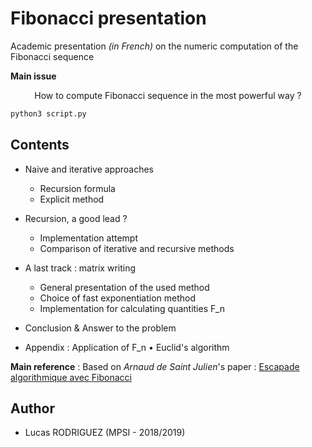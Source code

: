 # Fibonacci presentation

Academic presentation _(in French)_ on the numeric computation of the Fibonacci sequence

**Main issue**
<p align="center">
    How to compute Fibonacci sequence in the most powerful way ?
</p>


```bash
python3 script.py
```

## Contents

- Naive and iterative approaches
    - Recursion formula
    - Explicit method
- Recursion, a good lead ?
    - Implementation attempt
    - Comparison of iterative and recursive methods
- A last track : matrix writing
    - General presentation of the used method
    - Choice of fast exponentiation method
    - Implementation for calculating quantities F_n

- Conclusion & Answer to the problem

- Appendix : Application of F_n &bull; Euclid's algorithm


**Main reference** : Based on *Arnaud de Saint Julien*'s paper : [Escapade algorithmique avec Fibonacci](http://desaintar.free.fr/exposes/fibonacci.pdf)

## Author

- Lucas RODRIGUEZ (MPSI - 2018/2019)
